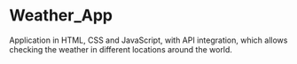 # Weather_App
 Application in HTML, CSS and JavaScript, with API integration, which allows checking the weather in different locations around the world.
